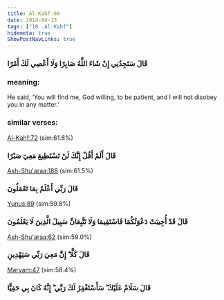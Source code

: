 ```yaml
---
title: Al-Kahf:69
date: 2014-04-13
tags: ["18 .Al-Kahf"]
hidemeta: true 
ShowPostNavLinks: true 
---
```

### قَالَ سَتَجِدُنِي إِنْ شَاءَ اللَّهُ صَابِرًا وَلَا أَعْصِي لَكَ أَمْرًا
### meaning: 
He said, ‘You will find me, God willing, to be patient, and I will not disobey you in any matter.’
### similar verses: 

[Al-Kahf:72](/18/72) (sim:61.8%)

### قَالَ أَلَمْ أَقُلْ إِنَّكَ لَنْ تَسْتَطِيعَ مَعِيَ صَبْرًا

[Ash-Shu'araa:188](/26/188) (sim:61.5%)

### قَالَ رَبِّي أَعْلَمُ بِمَا تَعْمَلُونَ

[Yunus:89](/10/89) (sim:59.8%)

### قَالَ قَدْ أُجِيبَتْ دَعْوَتُكُمَا فَاسْتَقِيمَا وَلَا تَتَّبِعَانِّ سَبِيلَ الَّذِينَ لَا يَعْلَمُونَ

[Ash-Shu'araa:62](/26/62) (sim:59.0%)

### قَالَ كَلَّا ۖ إِنَّ مَعِيَ رَبِّي سَيَهْدِينِ

[Maryam:47](/19/47) (sim:58.4%)

### قَالَ سَلَامٌ عَلَيْكَ ۖ سَأَسْتَغْفِرُ لَكَ رَبِّي ۖ إِنَّهُ كَانَ بِي حَفِيًّا
